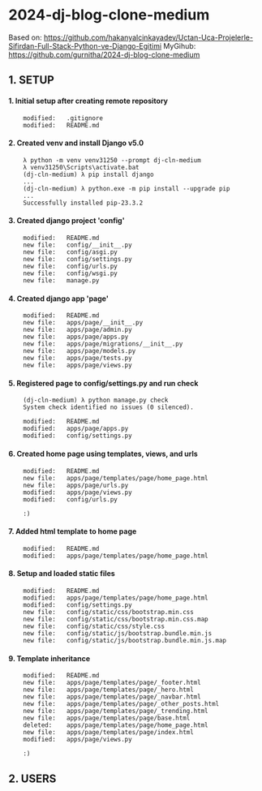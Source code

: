 # 2024-dj-blog-clone-medium
Based on: https://github.com/hakanyalcinkayadev/Uctan-Uca-Projelerle-Sifirdan-Full-Stack-Python-ve-Django-Egitimi
MyGihub: https://github.com/gurnitha/2024-dj-blog-clone-medium


## 1. SETUP


#### 1. Initial setup after creating remote repository

        modified:   .gitignore
        modified:   README.md


#### 2. Created venv and install Django v5.0

        λ python -m venv venv31250 --prompt dj-cln-medium
        λ venv31250\Scripts\activate.bat
        (dj-cln-medium) λ pip install django
        ...
        (dj-cln-medium) λ python.exe -m pip install --upgrade pip
        ...
        Successfully installed pip-23.3.2


#### 3. Created django project 'config'

        modified:   README.md
        new file:   config/__init__.py
        new file:   config/asgi.py
        new file:   config/settings.py
        new file:   config/urls.py
        new file:   config/wsgi.py
        new file:   manage.py


#### 4. Created django app 'page'

        modified:   README.md
        new file:   apps/page/__init__.py
        new file:   apps/page/admin.py
        new file:   apps/page/apps.py
        new file:   apps/page/migrations/__init__.py
        new file:   apps/page/models.py
        new file:   apps/page/tests.py
        new file:   apps/page/views.py


#### 5. Registered page to config/settings.py and run check

        (dj-cln-medium) λ python manage.py check
        System check identified no issues (0 silenced).

        modified:   README.md
        modified:   apps/page/apps.py
        modified:   config/settings.py


#### 6. Created home page using templates, views, and urls

        modified:   README.md
        new file:   apps/page/templates/page/home_page.html
        new file:   apps/page/urls.py
        modified:   apps/page/views.py
        modified:   config/urls.py

        :)


#### 7. Added html template to home page

        modified:   README.md
        modified:   apps/page/templates/page/home_page.html


#### 8. Setup and loaded static files

        modified:   README.md
        modified:   apps/page/templates/page/home_page.html
        modified:   config/settings.py
        new file:   config/static/css/bootstrap.min.css
        new file:   config/static/css/bootstrap.min.css.map
        new file:   config/static/css/style.css
        new file:   config/static/js/bootstrap.bundle.min.js
        new file:   config/static/js/bootstrap.bundle.min.js.map


#### 9. Template inheritance

        modified:   README.md
        new file:   apps/page/templates/page/_footer.html
        new file:   apps/page/templates/page/_hero.html
        new file:   apps/page/templates/page/_navbar.html
        new file:   apps/page/templates/page/_other_posts.html
        new file:   apps/page/templates/page/_trending.html
        new file:   apps/page/templates/page/base.html
        deleted:    apps/page/templates/page/home_page.html
        new file:   apps/page/templates/page/index.html
        modified:   apps/page/views.py

        :)


## 2. USERS


      






















